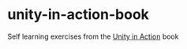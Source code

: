 # unity-in-action-book
Self learning exercises from the [Unity in Action](https://www.manning.com/books/unity-in-action) book
